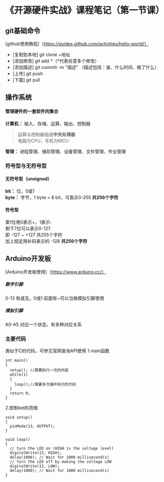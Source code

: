 # 《开源硬件实战》课程笔记（第一节课）
## git基础命令
[github使用教程]（https://guides.github.com/activities/hello-world/）
- [复制到本地]  git clone +地址
- [添加修改]    git add *（*代表任意多个修改）
- [添加描述]    git commit -m "描述" （描述包括：谁、什么时间、做了什么）
- [上传]        git push 
- [下载]        git pull
## 操作系统
#### 管理硬件的一套软件的集合
**计算机：** 输入、存储、运算、输出、控制器
> 运算与控制器组成**中央处理器**        
> 电脑为CPU，手机为MCU    

**管理：** 进程管理、储存管理、设备管理、文件管理、作业管理
### 符号型与无符号型
#### 无符号型（unsigned）
**bit：** 位，0或1    
**byte：** 字节，1 byte = 8 bit，可表示0-255 **共256个字符**     
#### 符号型
第1位用0表示+，1表示-     
剩下7位可以表示0-127     
即 -127 ~ +127 共255个字符    
加上规定用补码表示的 -128 **共256个字符**    
## Arduino开发板
[Arduino开发板使用]（https://www.arduino.cc/）
##### 数字引脚
0-13    有或无，0或1    前面有~可以当做模拟引脚使用
##### 模拟引脚
A0-A5    对应一个状态，有多种对应关系

### 主要代码
类似于C的代码，可参见官网查询API使用
1.main函数
```
int main()
{
  setup(); //需要执行一次的内容
  while(1)
  {
    loop();//需要多次循环执行的代码
  }
  return 0;
}
```
2.控制led的亮暗
```
void setup()
{
  pinMode(13, OUTPUT);
}

void loop()
{
  // turn the LED on (HIGH is the voltage level)
  digitalWrite(13, HIGH);
  delay(1000); // Wait for 1000 millisecond(s)
  // turn the LED off by making the voltage LOW
  digitalWrite(13, LOW);
  delay(1000); // Wait for 1000 millisecond(s)
}
```
